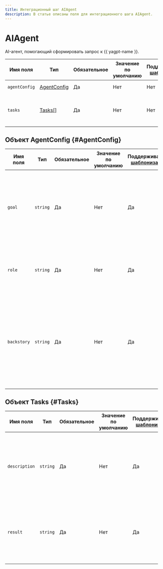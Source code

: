 ```yaml
---
title: Интеграционный шаг AIAgent
description: В статье описаны поля для интеграционного шага AIAgent.
---
```


# AIAgent

AI-агент, помогающий сформировать запрос к {{ yagpt-name }}.

Имя поля | Тип | Обязательное | Значение по умолчанию | Поддерживается [шаблонизация](../../templating.md) | Описание
--- | --- |--- | --- | --- | ---
`agentConfig`| [AgentConfig](#AgentConfig) | Да | Нет | Нет | Настройки AI-агента.
`tasks`| [Tasks[]](#Tasks) | Да | Нет | Нет | Задачи, которые должен выполнить AI-агент.

## Объект AgentConfig {#AgentConfig}

Имя поля | Тип | Обязательное | Значение по умолчанию | Поддерживается [шаблонизация](../../templating.md) | Описание
--- | --- |--- | --- | --- | ---
`goal`| `string` | Да | Нет | Да | Индивидуальная цель, которой руководствуется AI-агент при принятии решений. Например: «помочь с выбором автозапчастей для указанного автомобиля».
`role`| `string` | Да | Нет | Да | Роль, которая определяет функции и опыт AI-агента. Например: «консультант по выбору автозапчастей».
`backstory`| `string` | Да | Нет | Да | Предыстория, которая определяет индивидуальность AI-агента и обогащает контекст. Например: «ты находишь лучшие автозапчасти по соотношению цены и качества и кратко объясняешь свой выбор».

## Объект Tasks {#Tasks}

Имя поля | Тип | Обязательное | Значение по умолчанию | Поддерживается [шаблонизация](../../templating.md) | Описание
--- | --- |--- | --- | --- | ---
`description`| `string` | Да | Нет | Да | Описание задачи, которую должен выполнить AI-агент. Например: «подбери масляный фильтр для LADA Granta».
`result`| `string` | Да | Нет | Да | Описание вида ожидаемого результата. Например: «список адресов магазинов, где можно купить подходящие автозапчасти».
